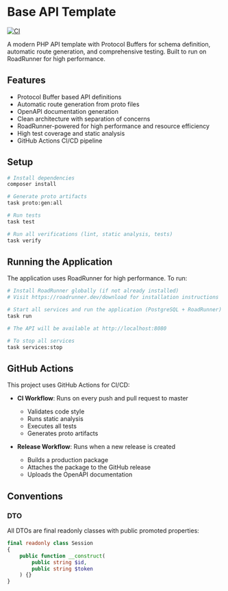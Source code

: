 # Base API Template

[![CI](https://github.com/ilachev/base-api-template/actions/workflows/ci.yml/badge.svg)](https://github.com/ilachev/base-api-template/actions/workflows/ci.yml)

A modern PHP API template with Protocol Buffers for schema definition, automatic route generation, and comprehensive testing. Built to run on RoadRunner for high performance.

## Features

- Protocol Buffer based API definitions
- Automatic route generation from proto files
- OpenAPI documentation generation
- Clean architecture with separation of concerns
- RoadRunner-powered for high performance and resource efficiency
- High test coverage and static analysis
- GitHub Actions CI/CD pipeline

## Setup

```bash
# Install dependencies
composer install

# Generate proto artifacts
task proto:gen:all

# Run tests
task test

# Run all verifications (lint, static analysis, tests)
task verify
```

## Running the Application

The application uses RoadRunner for high performance. To run:

```bash
# Install RoadRunner globally (if not already installed)
# Visit https://roadrunner.dev/download for installation instructions

# Start all services and run the application (PostgreSQL + RoadRunner)
task run

# The API will be available at http://localhost:8080

# To stop all services
task services:stop
```

## GitHub Actions

This project uses GitHub Actions for CI/CD:

- **CI Workflow**: Runs on every push and pull request to master
  - Validates code style
  - Runs static analysis
  - Executes all tests
  - Generates proto artifacts

- **Release Workflow**: Runs when a new release is created
  - Builds a production package
  - Attaches the package to the GitHub release
  - Uploads the OpenAPI documentation

## Conventions

### DTO
All DTOs are final readonly classes with public promoted properties:

```php
final readonly class Session
{
    public function __construct(
        public string $id,
        public string $token
    ) {}
}
```

